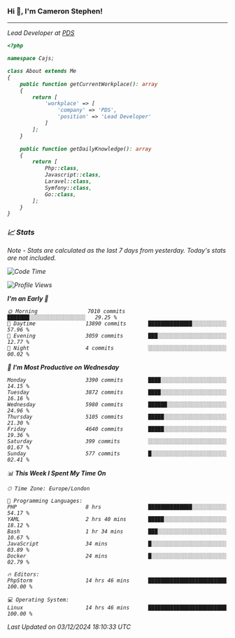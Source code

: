 ### Hi 👋, I'm Cameron Stephen!
<hr>
<p><em>Lead Developer at <a href="https://prindatasolutions.co.uk">PDS</a></p>


```php
<?php

namespace Cajs;

class About extends Me
{
    public function getCurrentWorkplace(): array
    {
        return [
            'workplace' => [
                'company' => 'PDS',
                'position' => 'Lead Developer'
            ]
        ];
    }

    public function getDailyKnowledge(): array
    {
        return [
            Php::class,
            Javascript::class,
            Laravel::class,
            Symfony::class,
            Go::class,
        ];
    }
}
```

### 📈 Stats
<p><em>Note - Stats are calculated as the last 7 days from yesterday. Today's stats are not included.</em></p>


<!--START_SECTION:waka-->
![Code Time](http://img.shields.io/badge/Code%20Time-4%2C106%20hrs%2027%20mins-blue)

![Profile Views](http://img.shields.io/badge/Profile%20Views-0-blue)

**I'm an Early 🐤** 

```text
🌞 Morning                7010 commits        ███████░░░░░░░░░░░░░░░░░░   29.25 % 
🌆 Daytime                13890 commits       ██████████████░░░░░░░░░░░   57.96 % 
🌃 Evening                3059 commits        ███░░░░░░░░░░░░░░░░░░░░░░   12.77 % 
🌙 Night                  4 commits           ░░░░░░░░░░░░░░░░░░░░░░░░░   00.02 % 
```
📅 **I'm Most Productive on Wednesday** 

```text
Monday                   3390 commits        ████░░░░░░░░░░░░░░░░░░░░░   14.15 % 
Tuesday                  3872 commits        ████░░░░░░░░░░░░░░░░░░░░░   16.16 % 
Wednesday                5980 commits        ██████░░░░░░░░░░░░░░░░░░░   24.96 % 
Thursday                 5105 commits        █████░░░░░░░░░░░░░░░░░░░░   21.30 % 
Friday                   4640 commits        █████░░░░░░░░░░░░░░░░░░░░   19.36 % 
Saturday                 399 commits         ░░░░░░░░░░░░░░░░░░░░░░░░░   01.67 % 
Sunday                   577 commits         █░░░░░░░░░░░░░░░░░░░░░░░░   02.41 % 
```


📊 **This Week I Spent My Time On** 

```text
🕑︎ Time Zone: Europe/London

💬 Programming Languages: 
PHP                      8 hrs               ██████████████░░░░░░░░░░░   54.17 % 
YAML                     2 hrs 40 mins       █████░░░░░░░░░░░░░░░░░░░░   18.12 % 
Bash                     1 hr 34 mins        ███░░░░░░░░░░░░░░░░░░░░░░   10.67 % 
JavaScript               34 mins             █░░░░░░░░░░░░░░░░░░░░░░░░   03.89 % 
Docker                   24 mins             █░░░░░░░░░░░░░░░░░░░░░░░░   02.79 % 

🔥 Editors: 
PhpStorm                 14 hrs 46 mins      █████████████████████████   100.00 % 

💻 Operating System: 
Linux                    14 hrs 46 mins      █████████████████████████   100.00 % 
```


 Last Updated on 03/12/2024 18:10:33 UTC
<!--END_SECTION:waka-->
